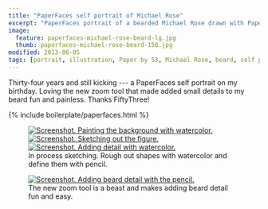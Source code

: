 ```yaml
---
title: "PaperFaces self portrait of Michael Rose"
excerpt: "PaperFaces portrait of a bearded Michael Rose drawn with Paper by 53 on an iPad."
image: 
  feature: paperfaces-michael-rose-beard-lg.jpg
  thumb: paperfaces-michael-rose-beard-150.jpg
modified: 2013-06-05
tags: [portrait, illustration, Paper by 53, Michael Rose, beard, self portrait]
---
```


Thirty-four years and still kicking --- a PaperFaces self portrait on my birthday. Loving the new zoom tool that made added small details to my beard fun and painless. Thanks FiftyThree!

{% include boilerplate/paperfaces.html %}

<figure class="third">
	<a href="{{ site.url }}/assets/images/michael-rose-beard-process-1-lg.jpg"><img src="{{ site.url }}/assets/images/michael-rose-beard-process-1-600.jpg" alt="Screenshot. Painting the background with watercolor."></a>
	<a href="{{ site.url }}/assets/images/michael-rose-beard-process-2-lg.jpg"><img src="{{ site.url }}/assets/images/michael-rose-beard-process-2-600.jpg" alt="Screenshot. Sketching out the figure."></a>
	<a href="{{ site.url }}/assets/images/michael-rose-beard-process-3-lg.jpg"><img src="{{ site.url }}/assets/images/michael-rose-beard-process-3-600.jpg" alt="Screenshot. Adding detail with watercolor."></a>
	<figcaption>In process sketching. Rough out shapes with watercolor and define them with pencil.</figcaption>
</figure>

<figure>
	<a href="{{ site.url }}/assets/images/michael-rose-beard-process-4-lg.jpg"><img src="{{ site.url }}/assets/images/michael-rose-beard-process-4-600.jpg" alt="Screenshot. Adding beard detail with the pencil."></a>
	<figcaption>The new zoom tool is a beast and makes adding beard detail fun and easy.</figcaption>
</figure>
